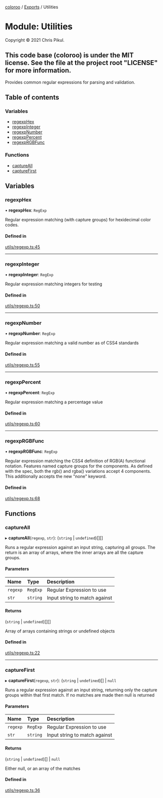 [coloroo](../README.md) / [Exports](../modules.md) / Utilities

# Module: Utilities

Copyright © 2021 Chris Pikul.

This code base (coloroo) is under the MIT license. See the file at the
project root "LICENSE" for more information.
-----------------------------------------------------------------------------

Provides common regular expressions for parsing and validation.

## Table of contents

### Variables

- [regexpHex](Utilities.md#regexphex)
- [regexpInteger](Utilities.md#regexpinteger)
- [regexpNumber](Utilities.md#regexpnumber)
- [regexpPercent](Utilities.md#regexppercent)
- [regexpRGBFunc](Utilities.md#regexprgbfunc)

### Functions

- [captureAll](Utilities.md#captureall)
- [captureFirst](Utilities.md#capturefirst)

## Variables

### regexpHex

• **regexpHex**: `RegExp`

Regular expression matching (with capture groups) for hexidecimal color
codes.

#### Defined in

[utils/regexp.ts:45](https://github.com/chris-pikul/coloroo/blob/a028301/src/utils/regexp.ts#L45)

___

### regexpInteger

• **regexpInteger**: `RegExp`

Regular expression matching integers for testing

#### Defined in

[utils/regexp.ts:50](https://github.com/chris-pikul/coloroo/blob/a028301/src/utils/regexp.ts#L50)

___

### regexpNumber

• **regexpNumber**: `RegExp`

Regular expression matching a valid number as of CSS4 standards

#### Defined in

[utils/regexp.ts:55](https://github.com/chris-pikul/coloroo/blob/a028301/src/utils/regexp.ts#L55)

___

### regexpPercent

• **regexpPercent**: `RegExp`

Regular expression matching a percentage value

#### Defined in

[utils/regexp.ts:60](https://github.com/chris-pikul/coloroo/blob/a028301/src/utils/regexp.ts#L60)

___

### regexpRGBFunc

• **regexpRGBFunc**: `RegExp`

Regular expression matching the CSS4 definition of RGB(A) functional
notation. Features named capture groups for the components. As defined with
the spec, both the rgb() and rgba() variations accept 4 components. This
additionally accepts the new "none" keyword.

#### Defined in

[utils/regexp.ts:68](https://github.com/chris-pikul/coloroo/blob/a028301/src/utils/regexp.ts#L68)

## Functions

### captureAll

▸ **captureAll**(`regexp`, `str`): (`string` \| `undefined`)[][]

Runs a regular expression against an input string, capturing all groups.
The return is an array of arrays, where the inner arrays are all the capture
groups.

#### Parameters

| Name | Type | Description |
| :------ | :------ | :------ |
| `regexp` | `RegExp` | Regular Expression to use |
| `str` | `string` | Input string to match against |

#### Returns

(`string` \| `undefined`)[][]

Array of arrays containing strings or undefined objects

#### Defined in

[utils/regexp.ts:22](https://github.com/chris-pikul/coloroo/blob/a028301/src/utils/regexp.ts#L22)

___

### captureFirst

▸ **captureFirst**(`regexp`, `str`): (`string` \| `undefined`)[] \| ``null``

Runs a regular expression against an input string, returning only the
capture groups within that first match. If no matches are made then null
is returned

#### Parameters

| Name | Type | Description |
| :------ | :------ | :------ |
| `regexp` | `RegExp` | Regular Expression to use |
| `str` | `string` | Input string to match against |

#### Returns

(`string` \| `undefined`)[] \| ``null``

Either null, or an array of the matches

#### Defined in

[utils/regexp.ts:36](https://github.com/chris-pikul/coloroo/blob/a028301/src/utils/regexp.ts#L36)
